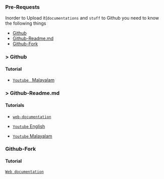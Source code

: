 ### Pre-Requests

Inorder to Upload it(`documentations` and `stuff` to Github you need to know the following things 

- [Github](#github)
- [Github-Readme.md](#github-readme)
- [Github-Fork](#github-fork)

### > Github 

#### Tutorial 

- [ `Youtube ` Malayalam](https://youtu.be/aJ1cbdMdfys)


### > Github-Readme.md 



#### Tutorials 

- [`web-documentation`](https://docs.github.com/en/get-started/writing-on-github/getting-started-with-writing-and-formatting-on-github/basic-writing-and-formatting-syntax)

- [`Youtube` English](https://youtu.be/yXY3f9jw7fg)
- [`Youtube` Malayalam]()

### Github-Fork



#### Tutorial

[`Web documentation`](https://docs.github.com/en/get-started/quickstart/fork-a-repo)